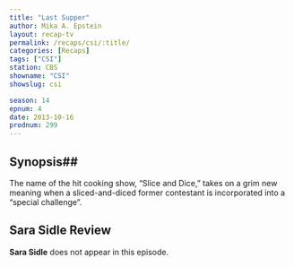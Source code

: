 ```yaml
---
title: "Last Supper"
author: Mika A. Epstein
layout: recap-tv
permalink: /recaps/csi/:title/
categories: [Recaps]
tags: ["CSI"]
station: CBS
showname: "CSI"
showslug: csi

season: 14
epnum: 4  
date: 2013-10-16
prodnum: 299  
---
```


## Synopsis## 

The name of the hit cooking show, &#8220;Slice and Dice,&#8221; takes on a grim new meaning when a sliced-and-diced former contestant is incorporated into a &#8220;special challenge&#8221;.

## Sara Sidle Review

**Sara Sidle** does not appear in this episode.

